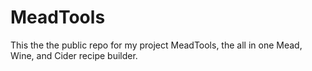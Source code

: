# MeadTools

This the the public repo for my project MeadTools, the all in one Mead, Wine, and Cider recipe builder. 

